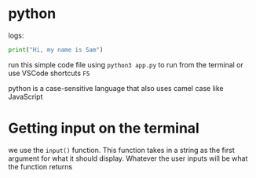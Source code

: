 # python

logs:
```py
print("Hi, my name is Sam")
```

run this simple code file using `python3 app.py` to run from the terminal or use VSCode shortcuts `F5`

python is a case-sensitive language that also uses camel case like JavaScript

# Getting input on the terminal
we use the `input()` function. This function takes in a string as the first argument for what it should display. Whatever the user inputs will be what the function returns



